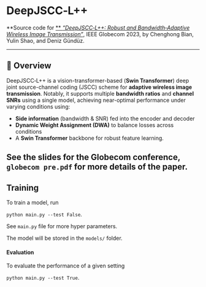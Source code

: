 # DeepJSCC‑L++

**Source code for [** _“DeepJSCC‑L++: Robust and Bandwidth‑Adaptive Wireless Image Transmission”_](https://ieeexplore.ieee.org/document/10436878), IEEE Globecom 2023, by Chenghong Bian, Yulin Shao, and Deniz Gündüz.

---

## 🚀 Overview

DeepJSCC‑L++ is a vision-transformer-based (**Swin Transformer**) deep joint source-channel coding (JSCC) scheme for **adaptive wireless image transmission**. Notably, it supports multiple **bandwidth ratios** and **channel SNRs** using a single model, achieving near-optimal performance under varying conditions using:

- **Side information** (bandwidth & SNR) fed into the encoder and decoder
- **Dynamic Weight Assignment (DWA)** to balance losses across conditions
- A **Swin Transformer** backbone for robust feature learning.

See the slides for the Globecom conference, `globecom pre.pdf` for more details of the paper.
---

## Training

To train a model, run

```python main.py --test False```.

See `main.py` file for more hyper parameters. 

The model will be stored in the `models/` folder.




#### Evaluation

To evaluate the performance of a given setting

```python main.py --test True```.
